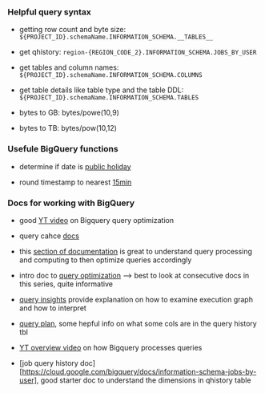 ### Helpful query syntax

* getting row count and byte size: `${PROJECT_ID}.schemaName.INFORMATION_SCHEMA.__TABLES__`

* get qhistory: `region-{REGION_CODE_2}.INFORMATION_SCHEMA.JOBS_BY_USER`

* get tables and column names: `${PROJECT_ID}.schemaName.INFORMATION_SCHEMA.COLUMNS`

* get table details like table type and the table DDL: `${PROJECT_ID}.schemaName.INFORMATION_SCHEMA.TABLES`

* bytes to GB: bytes/powe(10,9)

* bytes to TB: bytes/pow(10,12)

### Usefule BigQuery functions

* determine if date is [public holiday](https://unytics.io/bigfunctions/bigfunctions/is_public_holiday/#examples)

* round timestamp to nearest [15min](https://stackoverflow.com/questions/53028983/round-timstamp-to-nearest-15-mins-interval-in-bigquery)


### Docs for working with BigQuery

* good [YT video](https://www.youtube.com/watch?v=iz6lxi9BczA) on Bigquery query optimization

* query cahce [docs](https://cloud.google.com/bigquery/docs/cached-results#cache-exceptions)

* this [section of documentation](https://cloud.google.com/bigquery/docs/best-practices-performance-overview) is great to understand query processing and computing to then optimize queries accordingly

* intro doc to [query optimization](https://cloud.google.com/bigquery/docs/best-practices-performance-overview) --> best to look at consecutive docs in this series, quite informative 

* [query insights](https://cloud.google.com/bigquery/docs/query-insights) provide explanation on how to examine execution graph and how to interpret

* [query plan](https://cloud.google.com/bigquery/docs/query-plan-explanation#query_plan_information), some hepful info on what some cols are in the query history tbl 

* [YT overview video](https://www.youtube.com/watch?v=q9npE47O2UI) on how Bigquery processes queries 

* [job query history doc][https://cloud.google.com/bigquery/docs/information-schema-jobs-by-user], good starter doc to understand the dimensions in qhistory table 
